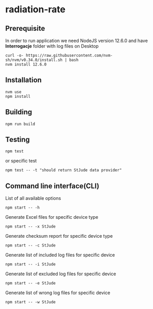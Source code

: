 # radiation-rate

## Prerequisite
In order to run application we need NodeJS version 12.6.0 and have **Interrogacje** folder with log files on Desktop

```
curl -o- https://raw.githubusercontent.com/nvm-sh/nvm/v0.34.0/install.sh | bash
nvm install 12.6.0
```
## Installation

```
nvm use
npm install
```

## Building 

```
npm run build
```

## Testing

```
npm test
```
or specific test
```
npm test -- -t "should return StJude data provider"
```

## Command line interface(CLI)

List of all available options
``` 
npm start -- -h
```
Generate Excel files for specific device type

```
npm start -- -x StJude
```


Generate checksum report for specific device type

```
npm start -- -c StJude
```

Generate list of included log files for specific device

```
npm start -- -i StJude
```

Generate list of excluded log files for specific device

```
npm start -- -e StJude
```

Generate list of wrong log files for specific device

```
npm start -- -w StJude
```